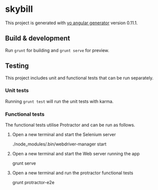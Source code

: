 # skybill

This project is generated with [yo angular generator](https://github.com/yeoman/generator-angular)
version 0.11.1.

## Build & development

Run `grunt` for building and `grunt serve` for preview.

## Testing

This project includes unit and functional tests that can be run separately.

### Unit tests

Running `grunt test` will run the unit tests with karma.

### Functional tests

The functional tests utilise Protractor and can be run as follows.

1. Open a new terminal and start the Selenium server

    ./node_modules/.bin/webdriver-manager start

2. Open a new terminal and start the Web server running the app

    grunt serve

3. Open a new terminal and run the protractor functional tests

    grunt protractor-e2e